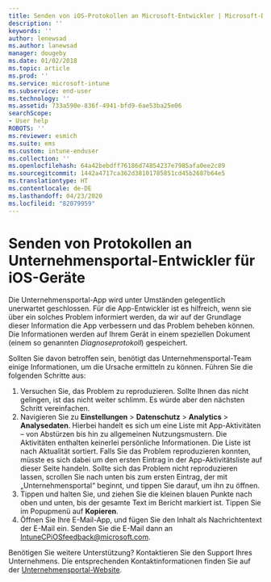 ```yaml
---
title: Senden von iOS-Protokollen an Microsoft-Entwickler | Microsoft-Dokumentation
description: ''
keywords: ''
author: lenewsad
ms.author: lanewsad
manager: dougeby
ms.date: 01/02/2018
ms.topic: article
ms.prod: ''
ms.service: microsoft-intune
ms.subservice: end-user
ms.technology: ''
ms.assetid: 733a590e-836f-4941-bfd9-6ae53ba25e06
searchScope:
- User help
ROBOTS: ''
ms.reviewer: esmich
ms.suite: ems
ms.custom: intune-enduser
ms.collection: ''
ms.openlocfilehash: 64a42bebdff76186d74854237e7985afa0ee2c89
ms.sourcegitcommit: 1442a4717ca362d38101785851cd45b2687b64e5
ms.translationtype: HT
ms.contentlocale: de-DE
ms.lasthandoff: 04/23/2020
ms.locfileid: "82079959"
---
```

# <a name="send-logs-to-the-company-portal-developers-for-ios-devices"></a>Senden von Protokollen an Unternehmensportal-Entwickler für iOS-Geräte

Die Unternehmensportal-App wird unter Umständen gelegentlich unerwartet geschlossen. Für die App-Entwickler ist es hilfreich, wenn sie über ein solches Problem informiert werden, da wir auf der Grundlage dieser Information die App verbessern und das Problem beheben können. Die Informationen werden auf Ihrem Gerät in einem speziellen Dokument (einem so genannten _Diagnoseprotokoll_) gespeichert.

Sollten Sie davon betroffen sein, benötigt das Unternehmensportal-Team einige Informationen, um die Ursache ermitteln zu können. Führen Sie die folgenden Schritte aus:

1. Versuchen Sie, das Problem zu reproduzieren. Sollte Ihnen das nicht gelingen, ist das nicht weiter schlimm. Es würde aber den nächsten Schritt vereinfachen.
2. Navigieren Sie zu __Einstellungen__ > __Datenschutz__ > __Analytics__ > __Analysedaten__. Hierbei handelt es sich um eine Liste mit App-Aktivitäten – von Abstürzen bis hin zu allgemeinen Nutzungsmustern. Die Aktivitäten enthalten keinerlei persönliche Informationen. Die Liste ist nach Aktualität sortiert. Falls Sie das Problem reproduzieren konnten, müsste es sich dabei um den ersten Eintrag in der App-Aktivitätsliste auf dieser Seite handeln. Sollte sich das Problem nicht reproduzieren lassen, scrollen Sie nach unten bis zum ersten Eintrag, der mit „Unternehmensportal“ beginnt, und tippen Sie darauf, um ihn zu öffnen.
3. Tippen und halten Sie, und ziehen Sie die kleinen blauen Punkte nach oben und unten, bis der gesamte Text im Bericht markiert ist. Tippen Sie im Popupmenü auf __Kopieren__.
4. Öffnen Sie Ihre E-Mail-App, und fügen Sie den Inhalt als Nachrichtentext der E-Mail ein. Senden Sie die E-Mail dann an <a href="mailto:IntuneCPiOSfeedback@microsoft.com?subject=My Company Portal App Closed Unexpectedly&body=Press and hold, then paste your copied Company Portal app logs here.">IntuneCPiOSfeedback@microsoft.com</a>.

Benötigen Sie weitere Unterstützung? Kontaktieren Sie den Support Ihres Unternehmens. Die entsprechenden Kontaktinformationen finden Sie auf der [Unternehmensportal-Website](https://go.microsoft.com/fwlink/?linkid=2010980).
